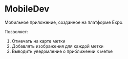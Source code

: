 # MobileDev
Мобильное приложение, созданное на платформе Expo.

Позволяет:

1. Отмечать на карте метки
2. Добавлять изображения для каждой метки
3. Выводить уведомление о приближении к метке
